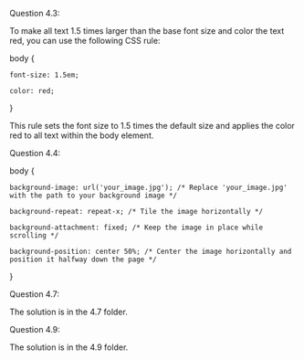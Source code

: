 Question 4.3:

To make all text 1.5 times larger than the base font size and color the text red, you can use the following CSS rule:

body {

    font-size: 1.5em;

    color: red;

}

This rule sets the font size to 1.5 times the default size and applies the color red to all text within the body element.

Question 4.4:

body {

    background-image: url('your_image.jpg'); /* Replace 'your_image.jpg' with the path to your background image */

    background-repeat: repeat-x; /* Tile the image horizontally */

    background-attachment: fixed; /* Keep the image in place while scrolling */

    background-position: center 50%; /* Center the image horizontally and position it halfway down the page */

}

Question 4.7:

The solution is in the 4.7 folder.

Question 4.9:

The solution is in the 4.9 folder.